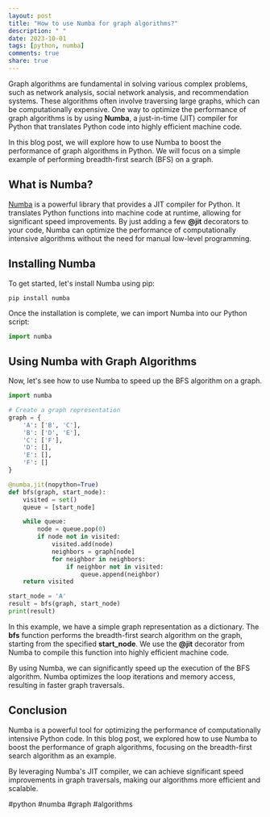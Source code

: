 ```yaml
---
layout: post
title: "How to use Numba for graph algorithms?"
description: " "
date: 2023-10-01
tags: [python, numba]
comments: true
share: true
---
```


Graph algorithms are fundamental in solving various complex problems, such as network analysis, social network analysis, and recommendation systems. These algorithms often involve traversing large graphs, which can be computationally expensive. One way to optimize the performance of graph algorithms is by using **Numba**, a just-in-time (JIT) compiler for Python that translates Python code into highly efficient machine code.

In this blog post, we will explore how to use Numba to boost the performance of graph algorithms in Python. We will focus on a simple example of performing breadth-first search (BFS) on a graph.

## What is Numba?

[Numba](https://numba.pydata.org/) is a powerful library that provides a JIT compiler for Python. It translates Python functions into machine code at runtime, allowing for significant speed improvements. By just adding a few **@jit** decorators to your code, Numba can optimize the performance of computationally intensive algorithms without the need for manual low-level programming.

## Installing Numba

To get started, let's install Numba using pip:

```
pip install numba
```

Once the installation is complete, we can import Numba into our Python script:

```python
import numba
```

## Using Numba with Graph Algorithms

Now, let's see how to use Numba to speed up the BFS algorithm on a graph.

```python
import numba

# Create a graph representation
graph = {
    'A': ['B', 'C'],
    'B': ['D', 'E'],
    'C': ['F'],
    'D': [],
    'E': [],
    'F': []
}

@numba.jit(nopython=True)
def bfs(graph, start_node):
    visited = set()
    queue = [start_node]

    while queue:
        node = queue.pop(0)
        if node not in visited:
            visited.add(node)
            neighbors = graph[node]
            for neighbor in neighbors:
                if neighbor not in visited:
                    queue.append(neighbor)
    return visited

start_node = 'A'
result = bfs(graph, start_node)
print(result)
```

In this example, we have a simple graph representation as a dictionary. The **bfs** function performs the breadth-first search algorithm on the graph, starting from the specified **start_node**. We use the **@jit** decorator from Numba to compile this function into highly efficient machine code.

By using Numba, we can significantly speed up the execution of the BFS algorithm. Numba optimizes the loop iterations and memory access, resulting in faster graph traversals.

## Conclusion

Numba is a powerful tool for optimizing the performance of computationally intensive Python code. In this blog post, we explored how to use Numba to boost the performance of graph algorithms, focusing on the breadth-first search algorithm as an example.

By leveraging Numba's JIT compiler, we can achieve significant speed improvements in graph traversals, making our algorithms more efficient and scalable.

#python #numba #graph #algorithms